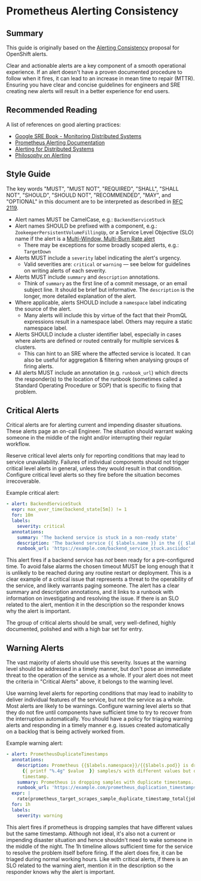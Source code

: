 # Prometheus Alerting Consistency

## Summary

This guide is originally based on the [Alerting Consistency][1] proposal for OpenShift alerts.

Clear and actionable alerts are a key component of a smooth operational experience. If an alert doesn't have a proven documented procedure to follow when it fires, it can lead to an increase in mean time to repair (MTTR).
Ensuring you have clear and concise guidelines for engineers and SRE creating new alerts will result in a better experience for end users.

## Recommended Reading

A list of references on good alerting practices:

* [Google SRE Book - Monitoring Distributed Systems][2]
* [Prometheus Alerting Documentation][3]
* [Alerting for Distributed Systems][4]
* [Philosophy on Alerting][5]

## Style Guide

The key words "MUST", "MUST NOT", "REQUIRED", "SHALL", "SHALL NOT", "SHOULD", "SHOULD NOT", "RECOMMENDED", "MAY", and "OPTIONAL" in this document are to be interpreted as described in [RFC 2119](https://datatracker.ietf.org/doc/html/rfc2119).

* Alert names MUST be CamelCase, e.g.: `BackendServiceStuck`
* Alert names SHOULD be prefixed with a component, e.g.: `ZookeeperPersistentVolumeFillingUp`, or a Service Level Objective (SLO) name if the alert is a [Multi-Window, Multi-Burn Rate alert](https://sre.google/workbook/alerting-on-slos/#6-multiwindow-multi-burn-rate-alerts)
  * There may be exceptions for some broadly scoped alerts, e.g.: `TargetDown`
* Alerts MUST include a `severity` label indicating the alert's urgency.
  * Valid severities are: `critical` or `warning` — see below for
    guidelines on writing alerts of each severity.
* Alerts MUST include `summary` and `description` annotations.
  * Think of `summary` as the first line of a commit message, or an email
    subject line.  It should be brief but informative.  The `description` is the
    longer, more detailed explanation of the alert.
* Where applicable, alerts SHOULD include a `namespace` label indicating the source of the alert.
  * Many alerts will include this by virtue of the fact that their PromQL
    expressions result in a namespace label.  Others may require a static
    namespace label.
* Alerts SHOULD include a cluster identifier label, especially in cases where alerts are defined or routed centrally for multiple services & clusters.
  * This can hint to an SRE where the affected service is located. It can also be useful for aggregation & filtering when analysing groups of firing alerts.
* All alerts MUST include an annotation (e.g. `runbook_url`) which directs the responder(s) to the location of the runbook (sometimes called a Standard Operating Procedure or SOP) that is specific to fixing that problem.

## Critical Alerts

Critical alerts are for alerting current and impending disaster situations.  These alerts page an on-call Engineer.  The situation should warrant waking someone in the middle of the night and/or interrupting their regular workflow.

Reserve critical level alerts only for reporting conditions that may lead to service unavailability.
Failures of individual components should not trigger critical level alerts in general, unless they would result in that condition.
Configure critical level alerts so they fire before the situation becomes irrecoverable.

Example critical alert:

```yaml
- alert: BackendServiceStuck
  expr: max_over_time(backend_state[5m]) != 1
  for: 10m
  labels:
    severity: critical
  annotations:
    summary: 'The backend service is stuck in a non-ready state'
    description: 'The backend service {{ $labels.name }} in the {{ $labels.namespace }} namespace, managed by operator {{ $labels.pod }} has been in a non-ready state for 10 minutes'
    runbook_url: 'https://example.com/backend_service_stuck.asciidoc'
```

This alert fires if a backend service has *not* been ready for a pre-configured time. To avoid false alarms the chosen timeout MUST be long enough that it is unlikely to be reached during any routine restart or deployment. 
This is a clear example of a critical issue that represents a threat to the operability of the service, and likely warrants paging someone.
The alert has a clear summary and description annotations, and it links to a runbook with information on investigating and resolving the issue.
If there is an SLO related to the alert, mention it in the description so the responder knows why the alert is important.

The group of critical alerts should be small, very well-defined, highly documented, polished and with a high bar set for entry.

## Warning Alerts

The vast majority of alerts should use this severity.
Issues at the warning level should be addressed in a timely manner, but don't pose an immediate threat to the operation of the service as a whole.
If your alert does not meet the criteria in "Critical Alerts" above, it belongs to the warning level.

Use warning level alerts for reporting conditions that may lead to inability to deliver individual features of the service, but not the service as a whole.
Most alerts are likely to be warnings.
Configure warning level alerts so that they do not fire until components have sufficient time to try to recover from the interruption automatically.
You should have a policy for triaging warning alerts and responding in a timely manner e.g. issues created automatically on a backlog that is being actively worked from.

Example warning alert:

```yaml
- alert: PrometheusDuplicateTimestamps
  annotations:
    description: Prometheus {{$labels.namespace}}/{{$labels.pod}} is dropping
      {{ printf "%.4g" $value  }} samples/s with different values but duplicated
      timestamp.
    summary: Prometheus is dropping samples with duplicate timestamps.
    runbook_url: 'https://example.com/prometheus_duplication_timestamps.asciidoc'
  expr: |
    rate(prometheus_target_scrapes_sample_duplicate_timestamp_total{job=~"prometheus-k8s|prometheus-user-workload"}[5m]) > 0
  for: 1h
  labels:
    severity: warning
```

This alert fires if prometheus is dropping samples that have different values but the same timestamp.
Although not ideal, it's also not a current or impending disaster situation and hence shouldn't need to wake someone in the middle of the night.
The 1h timeline allows sufficient time for the service to resolve the problem itself before firing.
If the alert does fire, it can be triaged during normal working hours.
Like with critical alerts, if there is an SLO related to the warning alert, mention it in the description so the responder knows why the alert is important.

[1]: https://github.com/openshift/enhancements/blob/master/enhancements/monitoring/alerting-consistency.md
[2]: https://sre.google/sre-book/monitoring-distributed-systems/
[3]: https://prometheus.io/docs/practices/alerting/
[4]: https://www.usenix.org/sites/default/files/conference/protected-files/srecon16europe_slides_rabenstein.pdf
[5]: https://docs.google.com/document/d/199PqyG3UsyXlwieHaqbGiWVa8eMWi8zzAn0YfcApr8Q/edit